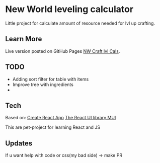 # New World leveling calculator

Little project for calculate amount of resource needed for lvl up crafting.

## Learn More

Live version posted on GitHub Pages [NW Craft lvl Cals]().

## TODO

* Adding sort filter for table with items
* Improve tree with ingredients
*  

## Tech

Based on:
[Create React App](https://github.com/facebook/create-react-app)
[The React UI library MUI](mui.com)

This are pet-project for learning React and JS

## Updates

If u want help with code or css(my bad side) -> make PR